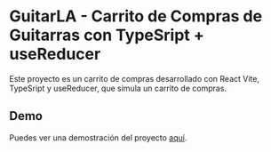 # GuitarLA - Carrito de Compras de Guitarras con TypeSript + useReducer

Este proyecto es un carrito de compras desarrollado con React Vite, TypeSript y useReducer, que simula un carrito de compras.

## Demo

Puedes ver una demostración del proyecto [aquí](https://guitarlaarg.netlify.app/).
